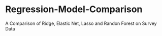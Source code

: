 # Regression-Model-Comparison
A Comparison of Ridge, Elastic Net, Lasso and Randon Forest on Survey Data
